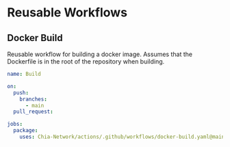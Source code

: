 # Reusable Workflows

## Docker Build

Reusable workflow for building a docker image. Assumes that the Dockerfile is in the root of the repository when building.

```yaml
name: Build

on:
  push:
    branches:
      - main
  pull_request:

jobs:
  package:
    uses: Chia-Network/actions/.github/workflows/docker-build.yaml@main
```
